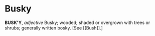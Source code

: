 # Busky

**BUSK'Y**, _adjective_ Busky; wooded; shaded or overgrown with trees or shrubs; generally written bosky. \[See [[Bush]].\]